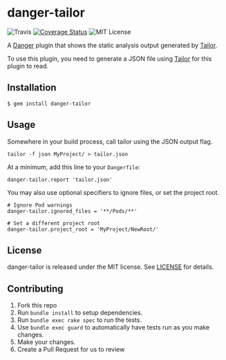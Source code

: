 # danger-tailor

![Travis](https://travis-ci.org/IntrepidPursuits/danger-tailor.svg)
[![Coverage Status](https://coveralls.io/repos/github/IntrepidPursuits/danger-tailor/badge.svg?branch=master)](https://coveralls.io/github/IntrepidPursuits/danger-tailor?branch=master)
![MIT License](https://img.shields.io/badge/license-MIT-blue.svg)

A [Danger](http://danger.systems/) plugin that shows the static analysis output generated by [Tailor](tailor.sh).

To use this plugin, you need to generate a JSON file using [Tailor](tailor.sh) for this plugin to read.

## Installation

    $ gem install danger-tailor

## Usage

Somewhere in your build process, call tailor using the JSON output flag.

    tailor -f json MyProject/ > tailor.json

At a minimum, add this line to your `Dangerfile`:

    danger-tailor.report 'tailor.json'


You may also use optional specifiers to ignore files, or set the project root.

    # Ignore Pod warnings
    danger-tailor.ignored_files = '**/Pods/**'

    # Set a different project root
    danger-tailor.project_root = 'MyProject/NewRoot/'

## License
danger-tailor is released under the MIT license. See [LICENSE](https://github.com/IntrepidPursuits/danger-tailor/blob/master/LICENSE) for details.

## Contributing

1. Fork this repo
2. Run `bundle install` to setup dependencies.
3. Run `bundle exec rake spec` to run the tests.
4. Use `bundle exec guard` to automatically have tests run as you make changes.
5. Make your changes.
6. Create a Pull Request for us to review
